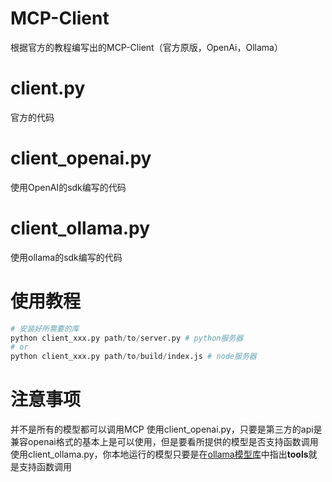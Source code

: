 # MCP-Client
根据官方的教程编写出的MCP-Client（官方原版，OpenAi，Ollama）

# client.py
官方的代码

# client_openai.py
使用OpenAI的sdk编写的代码

# client_ollama.py
使用ollama的sdk编写的代码

# 使用教程
```python
# 安装好所需要的库
python client_xxx.py path/to/server.py # python服务器
# or
python client_xxx.py path/to/build/index.js # node服务器
```
# 注意事项
并不是所有的模型都可以调用MCP
使用client_openai.py，只要是第三方的api是兼容openai格式的基本上是可以使用，但是要看所提供的模型是否支持函数调用
使用client_ollama.py，你本地运行的模型只要是在[ollama模型库](https://registry.ollama.ai/search)中指出**tools**就是支持函数调用
